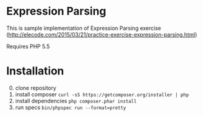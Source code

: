 # Expression Parsing

This is sample implementation of Expression Parsing exercise (http://elecode.com/2015/03/21/practice-exercise-expression-parsing.html)

Requires PHP 5.5

# Installation

0. clone repository
1. install composer `curl -sS https://getcomposer.org/installer | php`
2. install dependencies `php composer.phar install`
3. run specs `bin/phpspec run --format=pretty`
